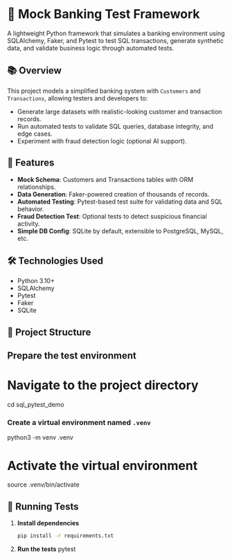 # 🏦 Mock Banking Test Framework

A lightweight Python framework that simulates a banking environment using SQLAlchemy, Faker, and Pytest to test SQL transactions, generate synthetic data, and validate business logic through automated tests.

## 📚 Overview

This project models a simplified banking system with `Customers` and `Transactions`, allowing testers and developers to:

- Generate large datasets with realistic-looking customer and transaction records.
- Run automated tests to validate SQL queries, database integrity, and edge cases.
- Experiment with fraud detection logic (optional AI support).

## 🚀 Features

- **Mock Schema**: Customers and Transactions tables with ORM relationships.
- **Data Generation**: Faker-powered creation of thousands of records.
- **Automated Testing**: Pytest-based test suite for validating data and SQL behavior.
- **Fraud Detection Test**: Optional tests to detect suspicious financial activity.
- **Simple DB Config**: SQLite by default, extensible to PostgreSQL, MySQL, etc.

## 🛠️ Technologies Used

- Python 3.10+
- SQLAlchemy
- Pytest
- Faker
- SQLite

## 📂 Project Structure

## Prepare the test environment

# Navigate to the project directory
cd sql_pytest_demo

### Create a virtual environment named `.venv`
python3 -m venv .venv

# Activate the virtual environment
source .venv/bin/activate


## 🧪 Running Tests

1. **Install dependencies**  
   ```bash
   pip install -r requirements.txt

2. **Run the tests**
    pytest
